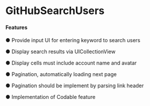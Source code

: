 # GitHubSearchUsers
#### Features
● Provide input UI for entering keyword to search users

● Display search results via UICollectionView

● Display cells must include account name and avatar

● Pagination, automatically loading next page

● Pagination should be implement by parsing link header

● Implementation of Codable feature
